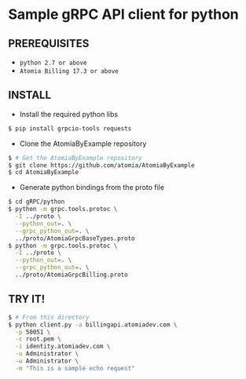 Sample gRPC API client for python
=================================

PREREQUISITES
-------------

- `python 2.7 or above`
- `Atomia Billing 17.3 or above`

INSTALL
-------

  - Install the required python libs

  ```sh
  $ pip install grpcio-tools requests
  ```

  - Clone the AtomiaByExample repository

  ```sh
  $ # Get the AtomiaByExample repository
  $ git clone https://github.com/atomia/AtomiaByExample
  $ cd AtomiaByExample
  ```

  - Generate python bindings from the proto file

  ```sh
  $ cd gRPC/python
  $ python -m grpc.tools.protoc \
    -I ../proto \
    --python_out=. \
    --grpc_python_out=. \
    ../proto/AtomiaGrpcBaseTypes.proto
  $ python -m grpc.tools.protoc \
    -I ../proto \
    --python_out=. \
    --grpc_python_out=. \
    ../proto/AtomiaGrpcBilling.proto
  ```

TRY IT!
-------

  ```sh
  $ # From this directory
  $ python client.py -a billingapi.atomiadev.com \
    -p 50051 \
    -c root.pem \
    -i identity.atomiadev.com \
    -u Administrator \
    -w Administrator \
    -m "This is a sample echo request"
  ```


